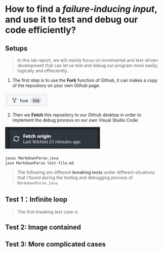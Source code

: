 # How to find a *failure-inducing input*, and use it to test and debug our code efficiently?
## Setups
> In this lab report, we will mainly focus on incremental and test-driven development that can let us test and debug our program more easily, logically and effieciently.


1. The first step is to use the **Fork** function of Github, it can makes a copy of the repository on your own Github page.


![Image1](Week4/Fork.jpg)

2. Then we **Fetch** this repository to our Github desktop in order to implement the debug process on our own Visual Studio Code:

![Image2](Week4/Fetch.jpg)
```
javac MarkdownParse.java
java MarkdownParse test-file.md
```

> The following are different **breaking tests** under different situations that I found during the testing and debugging process of `MarkdownParse.java`.

## Test 1：Infinite loop
> The first breaking test case is 

## Test 2: Image contained
>

## Test 3: More complicated cases
> 
